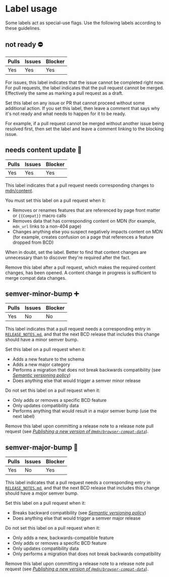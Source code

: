 # Label usage

Some labels act as special-use flags. Use the following labels according to these guidelines.

## not ready ⛔

| Pulls | Issues | Blocker |
| ----- | ------ | ------- |
| Yes   | Yes    | Yes     |

For issues, this label indicates that the issue cannot be completed right now. For pull requests, the label indicates that the pull request cannot be merged. Effectively the same as marking a pull request as a draft.

Set this label on any issue or PR that cannot proceed without some additional action. If you set this label, then leave a comment that says why it's not ready and what needs to happen for it to be ready.

For example, if a pull request cannot be merged without another issue being resolved first, then set the label and leave a comment linking to the blocking issue.

## needs content update 📝

| Pulls | Issues | Blocker |
| ----- | ------ | ------- |
| Yes   | Yes    | Yes     |

This label indicates that a pull request needs corresponding changes to [mdn/content](https://github.com/mdn/content/).

You must set this label on a pull request when it:

- Removes or renames features that are referenced by page front matter or `{{Compat}}` macro calls
- Removes data that has corresponding content on MDN (for example, `mdn_url` links to a non-404 page)
- Changes anything else you suspect negatively impacts content on MDN (for example, creates confusion on a page that references a feature dropped from BCD)

When in doubt, set the label. Better to find that content changes are unnecessary than to discover they're required after the fact.

Remove this label after a pull request, which makes the required content changes, has been opened. A content change in progress is sufficient to merge compat data changes.

## semver-minor-bump ➕

| Pulls | Issues | Blocker |
| ----- | ------ | ------- |
| Yes   | No     | No      |

This label indicates that a pull request needs a corresponding entry in [`RELEASE_NOTES.md`](../RELEASE_NOTES.md), and that the next BCD release that includes this change should have a minor semver bump.

Set this label on a pull request when it:

- Adds a new feature to the schema
- Adds a new major category
- Performs a migration that does not break backwards compatibility (see [_Semantic versioning policy_](../README.md#semantic-versioning-policy))
- Does anything else that would trigger a semver minor release

Do not set this label on a pull request when it:

- Only adds or removes a specific BCD feature
- Only updates compatibility data
- Performs anything that would result in a major semver bump (use the next label)

Remove this label upon committing a release note to a release note pull request (see [_Publishing a new version of `@mdn/browser-compat-data`_](publishing.md#publishing-a-new-version-of-mdnbrowser-compat-data)).

## semver-major-bump 🚨

| Pulls | Issues | Blocker |
| ----- | ------ | ------- |
| Yes   | No     | Yes     |

This label indicates that a pull request needs a corresponding entry in [`RELEASE_NOTES.md`](../RELEASE_NOTES.md), and that the next BCD release that includes this change should have a _major_ semver bump.

Set this label on a pull request when it:

- Breaks backward compatibility (see [_Semantic versioning policy_](../README.md#semantic-versioning-policy))
- Does anything else that would trigger a semver major release

Do not set this label on a pull request when it:

- Only adds a new, backwards-compatible feature
- Only adds or removes a specific BCD feature
- Only updates compatibility data
- Only performs a migration that does not break backwards compatibility

Remove this label upon committing a release note to a release note pull request (see [_Publishing a new version of `@mdn/browser-compat-data`_](publishing.md#publishing-a-new-version-of-mdnbrowser-compat-data)).

